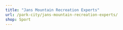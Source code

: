 ```yaml
---
title: "Jans Mountain Recreation Experts"
url: /park-city/jans-mountain-recreation-experts/
shop: Sport
---
```

